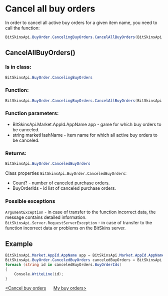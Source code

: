 ﻿# Cancel all buy orders

In order to cancel all active buy orders for a given item name, you need to call the function:

```csharp
BitSkinsApi.BuyOrder.CancelingBuyOrders.CancelAllBuyOrders(BitSkinsApi.Market.AppId.AppName app, string marketHashName);
```

## CancelAllBuyOrders()

### Is in class:

```csharp
BitSkinsApi.BuyOrder.CancelingBuyOrders
```

### Function:

```csharp
BitSkinsApi.BuyOrder.CancelingBuyOrders.CancelAllBuyOrders(BitSkinsApi.Market.AppId.AppName app, string marketHashName);
```

### Function parameters:

* BitSkinsApi.Market.AppId.AppName app - game for which buy orders to be canceled.
* string marketHashName - item name for which all active buy orders to be canceled.

### Returns:

```csharp
BitSkinsApi.BuyOrder.CanceledBuyOrders
```

Class properties ```BitSkinsApi.BuyOrder.CanceledBuyOrders```:
* Count? - number of canceled purchase orders.
* BuyOrderIds - id list of canceled purchase orders.

### Possible exceptions
```ArgumentException``` - in case of transfer to the function incorrect data, the message contains detailed information.
\
```BitSkinsApi.Server.RequestServerException``` - in case of transfer to the function incorrect data or problems on the BitSkins server.

## Example

```csharp
BitSkinsApi.Market.AppId.AppName app = BitSkinsApi.Market.AppId.AppName.CounterStrikGlobalOffensive;
BitSkinsApi.BuyOrder.CanceledBuyOrders canceledBuyOrders = BitSkinsApi.BuyOrder.CancelingBuyOrders.CancelAllBuyOrders(app, "CS:GO Weapon Case 2");
foreach (string id in canceledBuyOrders.BuyOrderIds)
{
    Console.WriteLine(id);
}
```

[<Cancel buy orders](https://github.com/dmitrydnl/BitSkinsApi/blob/master/docs/eng/buy_order/cancel_buy_orders.md) &nbsp;&nbsp;&nbsp;&nbsp; [My buy orders>](https://github.com/dmitrydnl/BitSkinsApi/blob/master/docs/eng/buy_order/my_buy_orders.md)